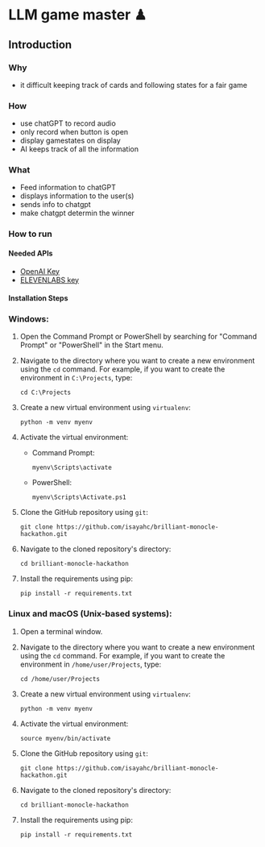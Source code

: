 # LLM game master ♟

## Introduction

### Why

- it difficult keeping track of cards and following states for a fair game
  
### How

- use chatGPT to record audio
- only record when button is open
- display gamestates on display
- AI keeps track of all the information
  
### What

- Feed information to chatGPT
- displays information to the user(s)
- sends info to chatgpt
- make chatgpt determin the winner

### How to run

#### Needed APIs

- [OpenAI Key](https://platform.openai.com/overview)
- [ELEVENLABS key](https://elevenlabs.io/)


#### Installation Steps

### Windows:

1. Open the Command Prompt or PowerShell by searching for "Command Prompt" or "PowerShell" in the Start menu.

2. Navigate to the directory where you want to create a new environment using the `cd` command. For example, if you want to create the environment in `C:\Projects`, type:
   ```
   cd C:\Projects
   ```

3. Create a new virtual environment using `virtualenv`:
   ```
   python -m venv myenv
   ```

4. Activate the virtual environment:
   - Command Prompt:
     ```
     myenv\Scripts\activate
     ```
   - PowerShell:
     ```
     myenv\Scripts\Activate.ps1
     ```

5. Clone the GitHub repository using `git`:
   ```
   git clone https://github.com/isayahc/brilliant-monocle-hackathon.git
   ```

6. Navigate to the cloned repository's directory:
   ```
   cd brilliant-monocle-hackathon
   ```

7. Install the requirements using pip:
   ```
   pip install -r requirements.txt
   ```

### Linux and macOS (Unix-based systems):

1. Open a terminal window.

2. Navigate to the directory where you want to create a new environment using the `cd` command. For example, if you want to create the environment in `/home/user/Projects`, type:
   ```
   cd /home/user/Projects
   ```

3. Create a new virtual environment using `virtualenv`:
   ```
   python -m venv myenv
   ```

4. Activate the virtual environment:
   ```
   source myenv/bin/activate
   ```

5. Clone the GitHub repository using `git`:
   ```
   git clone https://github.com/isayahc/brilliant-monocle-hackathon.git
   ```

6. Navigate to the cloned repository's directory:
   ```
   cd brilliant-monocle-hackathon
   ```

7. Install the requirements using pip:
   ```
   pip install -r requirements.txt
   ```
